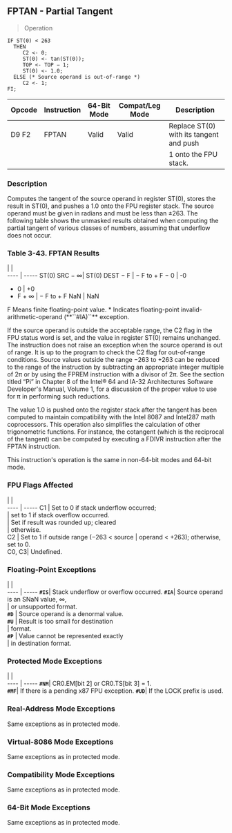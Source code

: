 ## FPTAN - Partial Tangent

> Operation

``` slim
IF ST(0) < 263
  THEN
     C2 <- 0;
     ST(0) <- tan(ST(0));
     TOP <- TOP − 1;
     ST(0) <- 1.0;
  ELSE (* Source operand is out-of-range *)
     C2 <- 1;
FI;

```

 Opcode| Instruction| 64-Bit Mode| Compat/Leg Mode| Description                            
 ---  | --- | --- | --- | ---
 D9 F2 | FPTAN      | Valid      | Valid          | Replace ST(0) with its tangent and push
       |            |            |                | 1 onto the FPU stack.                  

### Description
Computes the tangent of the source operand in register ST(0), stores the result
in ST(0), and pushes a 1.0 onto the FPU register stack. The source operand must
be given in radians and must be less than ±263. The following table shows the
unmasked results obtained when computing the partial tangent of various classes
of numbers, assuming that underflow does not occur.


### Table 3-43. FPTAN Results
   | |  
---- | -----
 ST(0) SRC − ∞| ST(0) DEST
 − F          | − F to + F
 − 0          | -0        
 + 0          | +0        
 + F + ∞      | − F to + F
 NaN          | NaN       
<aside class="notification">
F Means finite floating-point value. * Indicates floating-point invalid-arithmetic-operand
(**``#IA)``** exception.
</aside>

If the source operand is outside the acceptable range, the C2 flag in the FPU
status word is set, and the value in register ST(0) remains unchanged. The instruction
does not raise an exception when the source operand is out of range. It is up
to the program to check the C2 flag for out-of-range conditions. Source values
outside the range −263 to +263 can be reduced to the range of the instruction
by subtracting an appropriate integer multiple of 2π or by using the FPREM instruction
with a divisor of 2π. See the section titled “Pi” in Chapter 8 of the Intel®
64 and IA-32 Architectures Software Developer's Manual, Volume 1, for a discussion
of the proper value to use for π in performing such reductions.

The value 1.0 is pushed onto the register stack after the tangent has been computed
to maintain compatibility with the Intel 8087 and Intel287 math coprocessors.
This operation also simplifies the calculation of other trigonometric functions.
For instance, the cotangent (which is the reciprocal of the tangent) can be
computed by executing a FDIVR instruction after the FPTAN instruction.

This instruction's operation is the same in non-64-bit modes and 64-bit mode.



### FPU Flags Affected
   | |  
---- | -----
 C1    | Set to 0 if stack underflow occurred;   
       | set to 1 if stack overflow occurred.    
       | Set if result was rounded up; cleared   
       | otherwise.                              
 C2    | Set to 1 if outside range (−263 < source
       | operand < +263); otherwise, set to 0.   
 C0, C3| Undefined.                              

### Floating-Point Exceptions
   | |  
---- | -----
 **``#IS``**| Stack underflow or overflow occurred.
 **``#IA``**| Source operand is an SNaN value, ∞,  
    | or unsupported format.               
 **``#D``** | Source operand is a denormal value.  
 **``#U``** | Result is too small for destination  
    | format.                              
 **``#P``** | Value cannot be represented exactly  
    | in destination format.               

### Protected Mode Exceptions
   | |  
---- | -----
 **``#NM``**| CR0.EM[bit 2] or CR0.TS[bit 3] = 1.     
 **``#MF``**| If there is a pending x87 FPU exception.
 **``#UD``**| If the LOCK prefix is used.             

### Real-Address Mode Exceptions
Same exceptions as in protected mode.


### Virtual-8086 Mode Exceptions
Same exceptions as in protected mode.


### Compatibility Mode Exceptions
Same exceptions as in protected mode.


### 64-Bit Mode Exceptions
Same exceptions as in protected mode.
